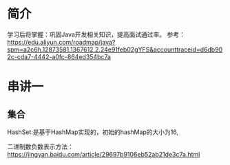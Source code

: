 # 简介

学习后将掌握：巩固Java开发相关知识，提高面试通过率。
参考：https://edu.aliyun.com/roadmap/java?spm=a2c6h.12873581.1367612.2.24e91feb02gYFS&accounttraceid=d6db902c-cda7-4442-a0fc-864ed354bc7a

# 串讲一

## 集合

HashSet:是基于HashMap实现的，初始的hashMap的大小为16,

二进制数负数表示方法：https://jingyan.baidu.com/article/29697b9106eb52ab21de3c7a.html

